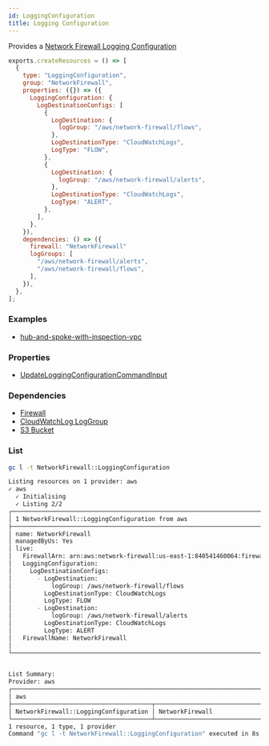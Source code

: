 ```yaml
---
id: LoggingConfiguration
title: Logging Configuration
---
```


Provides a [Network Firewall Logging Configuration](https://console.aws.amazon.com/vpc/home?#NetworkFirewalls:)

```js
exports.createResources = () => [
  {
    type: "LoggingConfiguration",
    group: "NetworkFirewall",
    properties: ({}) => ({
      LoggingConfiguration: {
        LogDestinationConfigs: [
          {
            LogDestination: {
              logGroup: "/aws/network-firewall/flows",
            },
            LogDestinationType: "CloudWatchLogs",
            LogType: "FLOW",
          },
          {
            LogDestination: {
              logGroup: "/aws/network-firewall/alerts",
            },
            LogDestinationType: "CloudWatchLogs",
            LogType: "ALERT",
          },
        ],
      },
    }),
    dependencies: () => ({
      firewall: "NetworkFirewall"
      logGroups: [
        "/aws/network-firewall/alerts",
        "/aws/network-firewall/flows",
      ],
    }),
  },
];
```

### Examples

- [hub-and-spoke-with-inspection-vpc](https://github.com/grucloud/grucloud/blob/main/examples/aws/EC2/hub-and-spoke-with-inspection-vpc)

### Properties

- [UpdateLoggingConfigurationCommandInput](https://docs.aws.amazon.com/AWSJavaScriptSDK/v3/latest/clients/client-network-firewall/interfaces/updateloggingconfigurationcommandinput.html)

### Dependencies

- [Firewall](./Firewall.md)
- [CloudWatchLog LogGroup](../CloudWatchLogs/LogGroup.md)
- [S3 Bucket](../S3/Bucket.md)

### List

```sh
gc l -t NetworkFirewall::LoggingConfiguration
```

```sh
Listing resources on 1 provider: aws
✓ aws
  ✓ Initialising
  ✓ Listing 2/2
┌────────────────────────────────────────────────────────────────────────────┐
│ 1 NetworkFirewall::LoggingConfiguration from aws                           │
├────────────────────────────────────────────────────────────────────────────┤
│ name: NetworkFirewall                                                      │
│ managedByUs: Yes                                                           │
│ live:                                                                      │
│   FirewallArn: arn:aws:network-firewall:us-east-1:840541460064:firewall/N… │
│   LoggingConfiguration:                                                    │
│     LogDestinationConfigs:                                                 │
│       - LogDestination:                                                    │
│           logGroup: /aws/network-firewall/flows                            │
│         LogDestinationType: CloudWatchLogs                                 │
│         LogType: FLOW                                                      │
│       - LogDestination:                                                    │
│           logGroup: /aws/network-firewall/alerts                           │
│         LogDestinationType: CloudWatchLogs                                 │
│         LogType: ALERT                                                     │
│   FirewallName: NetworkFirewall                                            │
│                                                                            │
└────────────────────────────────────────────────────────────────────────────┘


List Summary:
Provider: aws
┌───────────────────────────────────────────────────────────────────────────┐
│ aws                                                                       │
├───────────────────────────────────────┬───────────────────────────────────┤
│ NetworkFirewall::LoggingConfiguration │ NetworkFirewall                   │
└───────────────────────────────────────┴───────────────────────────────────┘
1 resource, 1 type, 1 provider
Command "gc l -t NetworkFirewall::LoggingConfiguration" executed in 8s, 169 MB
```
